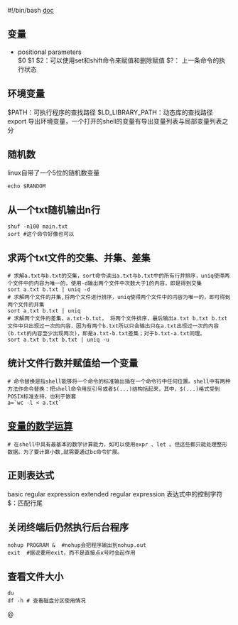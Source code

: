 #!/bin/bash
[doc](https://www.gnu.org/software/bash/manual/bashref.html)

## 变量
- positional parameters  
$0 $1 $2：可以使用set和shift命令来赋值和删除赋值
$?： 上一条命令的执行状态

## 环境变量
$PATH：可执行程序的查找路径
$LD_LIBRARY_PATH：动态库的查找路径
export 导出环境变量，一个打开的shell的变量有导出变量列表与局部变量列表之分


## 随机数
linux自带了一个5位的随机数变量
```shell
echo $RANDOM
```

## 从一个txt随机输出n行
```shell
shuf -n100 main.txt
sort #这个命令好像也可以
```
## 求两个txt文件的交集、并集、差集
```shell
# 求解a.txt与b.txt的交集，sort命令读出a.txt与b.txt中的所有行并排序，uniq使得两个文件中的内容为唯一的，使用-d输出两个文件中次数大于1的内容，即是得到交集 
sort a.txt b.txt | uniq -d
# 求解两个文件的并集,将两个文件进行排序，uniq使得两个文件中的内容为唯一的，即可得到两个文件的并集
sort a.txt b.txt | uniq
# 求解两个文件的差集，a.txt-b.txt， 将两个文件排序，最后输出a.txt b.txt b.txt文件中只出现过一次的内容，因为有两个b.txt所以只会输出只在a.txt出现过一次的内容(b.txt的内容至少出现两次)，即是a.txt-b.txt差集；对于b.txt-a.txt同理。
sort a.txt b.txt b.txt | uniq -u 
```

## 统计文件行数并赋值给一个变量
```shell
# 命令替换是指shell能够将一个命令的标准输出插在一个命令行中任何位置。shell中有两种方法作命令替换：把shell命令用反引号或者$(...)结构括起来，其中，$(...)格式受到POSIX标准支持，也利于嵌套 
a=`wc -l < a.txt`
```

## [变量的数学运算](http://blog.chinaunix.net/uid-20671208-id-3552751.html)
```shell
# 在shell中具有最基本的数学计算能力，如可以使用expr 、let 。但这些都只能处理整形数据。为了要计算小数,就需要通过bc命令扩展。 
```
## 正则表达式
basic regular expression 
extended regular expression
表达式中的控制字符
$：匹配行尾

## 关闭终端后仍然执行后台程序
```shell
nohup PROGRAM &  #nohup会把程序输出到nohup.out
exit  #据说要用exit，而不是直接点x号时会起作用
```

## 查看文件大小
```shell
du
df -h # 查看磁盘分区使用情况
```

@
